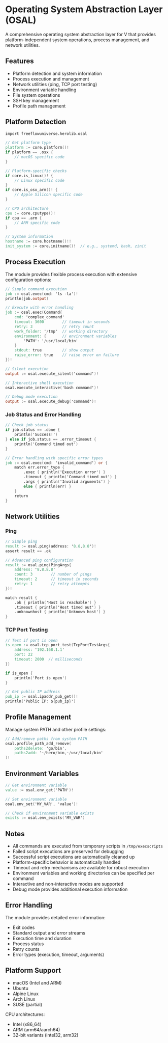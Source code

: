# Operating System Abstraction Layer (OSAL)

A comprehensive operating system abstraction layer for V that provides platform-independent system operations, process management, and network utilities.

## Features

- Platform detection and system information
- Process execution and management
- Network utilities (ping, TCP port testing)
- Environment variable handling
- File system operations
- SSH key management
- Profile path management

## Platform Detection

```v
import freeflowuniverse.herolib.osal

// Get platform type
platform := core.platform()!
if platform == .osx {
    // macOS specific code
}

// Platform-specific checks
if core.is_linux()! {
    // Linux specific code
}
if core.is_osx_arm()! {
    // Apple Silicon specific code
}

// CPU architecture
cpu := core.cputype()!
if cpu == .arm {
    // ARM specific code
}

// System information
hostname := core.hostname()!!
init_system := core.initname()!  // e.g., systemd, bash, zinit
```

## Process Execution

The module provides flexible process execution with extensive configuration options:

```v
// Simple command execution
job := osal.exec(cmd: 'ls -la')!
println(job.output)

// Execute with error handling
job := osal.exec(Command{
    cmd: 'complex_command'
    timeout: 3600        // timeout in seconds
    retry: 3             // retry count
    work_folder: '/tmp'  // working directory
    environment: {       // environment variables
        'PATH': '/usr/local/bin'
    }
    stdout: true         // show output
    raise_error: true    // raise error on failure
})!

// Silent execution
output := osal.execute_silent('command')!

// Interactive shell execution
osal.execute_interactive('bash command')!

// Debug mode execution
output := osal.execute_debug('command')!
```

### Job Status and Error Handling

```v
// Check job status
if job.status == .done {
    println('Success!')
} else if job.status == .error_timeout {
    println('Command timed out')
}

// Error handling with specific error types
job := osal.exec(cmd: 'invalid_command') or {
    match err.error_type {
        .exec { println('Execution error') }
        .timeout { println('Command timed out') }
        .args { println('Invalid arguments') }
        else { println(err) }
    }
    return
}
```

## Network Utilities

### Ping

```v
// Simple ping
result := osal.ping(address: '8.8.8.8')!
assert result == .ok

// Advanced ping configuration
result := osal.ping(PingArgs{
    address: '8.8.8.8'
    count: 3        // number of pings
    timeout: 2      // timeout in seconds
    retry: 1        // retry attempts
})!

match result {
    .ok { println('Host is reachable') }
    .timeout { println('Host timed out') }
    .unknownhost { println('Unknown host') }
}
```

### TCP Port Testing

```v
// Test if port is open
is_open := osal.tcp_port_test(TcpPortTestArgs{
    address: '192.168.1.1'
    port: 22
    timeout: 2000  // milliseconds
})

if is_open {
    println('Port is open')
}

// Get public IP address
pub_ip := osal.ipaddr_pub_get()!
println('Public IP: ${pub_ip}')
```

## Profile Management

Manage system PATH and other profile settings:

```v
// Add/remove paths from system PATH
osal.profile_path_add_remove(
    paths2delete: 'go/bin',
    paths2add: '~/hero/bin,~/usr/local/bin'
)!
```

## Environment Variables

```v
// Get environment variable
value := osal.env_get('PATH')!

// Set environment variable
osal.env_set('MY_VAR', 'value')!

// Check if environment variable exists
exists := osal.env_exists('MY_VAR')
```

## Notes

- All commands are executed from temporary scripts in `/tmp/execscripts`
- Failed script executions are preserved for debugging
- Successful script executions are automatically cleaned up
- Platform-specific behavior is automatically handled
- Timeout and retry mechanisms are available for robust execution
- Environment variables and working directories can be specified per command
- Interactive and non-interactive modes are supported
- Debug mode provides additional execution information

## Error Handling

The module provides detailed error information:

- Exit codes
- Standard output and error streams
- Execution time and duration
- Process status
- Retry counts
- Error types (execution, timeout, arguments)

## Platform Support

- macOS (Intel and ARM)
- Ubuntu
- Alpine Linux
- Arch Linux
- SUSE (partial)

CPU architectures:
- Intel (x86_64)
- ARM (arm64/aarch64)
- 32-bit variants (intel32, arm32)
